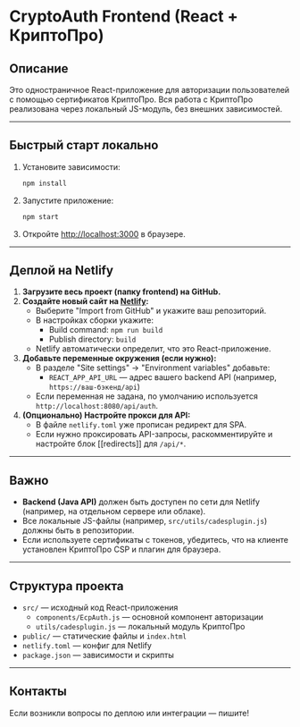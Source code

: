 # CryptoAuth Frontend (React + КриптоПро)

## Описание

Это одностраничное React-приложение для авторизации пользователей с помощью сертификатов КриптоПро. Вся работа с КриптоПро реализована через локальный JS-модуль, без внешних зависимостей.

---

## Быстрый старт локально

1. Установите зависимости:
   ```bash
   npm install
   ```
2. Запустите приложение:
   ```bash
   npm start
   ```
3. Откройте [http://localhost:3000](http://localhost:3000) в браузере.

---

## Деплой на Netlify

1. **Загрузите весь проект (папку frontend) на GitHub.**
2. **Создайте новый сайт на [Netlify](https://app.netlify.com/):**
   - Выберите "Import from GitHub" и укажите ваш репозиторий.
   - В настройках сборки укажите:
     - Build command: `npm run build`
     - Publish directory: `build`
   - Netlify автоматически определит, что это React-приложение.
3. **Добавьте переменные окружения (если нужно):**
   - В разделе "Site settings" → "Environment variables" добавьте:
     - `REACT_APP_API_URL` — адрес вашего backend API (например, `https://ваш-бэкенд/api`)
   - Если переменная не задана, по умолчанию используется `http://localhost:8080/api/auth`.
4. **(Опционально) Настройте прокси для API:**
   - В файле `netlify.toml` уже прописан редирект для SPA.
   - Если нужно проксировать API-запросы, раскомментируйте и настройте блок [[redirects]] для `/api/*`.

---

## Важно
- **Backend (Java API)** должен быть доступен по сети для Netlify (например, на отдельном сервере или облаке).
- Все локальные JS-файлы (например, `src/utils/cadesplugin.js`) должны быть в репозитории.
- Если используете сертификаты с токенов, убедитесь, что на клиенте установлен КриптоПро CSP и плагин для браузера.

---

## Структура проекта

- `src/` — исходный код React-приложения
  - `components/EcpAuth.js` — основной компонент авторизации
  - `utils/cadesplugin.js` — локальный модуль КриптоПро
- `public/` — статические файлы и `index.html`
- `netlify.toml` — конфиг для Netlify
- `package.json` — зависимости и скрипты

---

## Контакты

Если возникли вопросы по деплою или интеграции — пишите! 